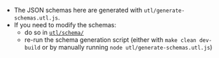 - The JSON schemas here are generated with `utl/generate-schemas.utl.js`.
- If you need to modify the schemas:
  - do so in [`utl/schema/`](../../utl/schema)
  - re-run the schema generation script (either with `make clean dev-build` or by manually 
    running `node utl/generate-schemas.utl.js`)
